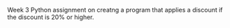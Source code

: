 Week 3 Python assignment on creatng a program that applies a discount if the discount is 20% or higher.
